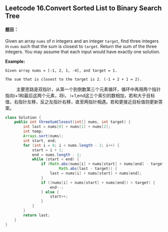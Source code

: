 ## Leetcode 16.Convert Sorted List to Binary Search Tree

#### 题目：

Given an array `nums` of *n* integers and an integer `target`, find three integers in `nums` such that the sum is closest to `target`. Return the sum of the three integers. You may assume that each input would have exactly one solution.

**Example:**

```
Given array nums = [-1, 2, 1, -4], and target = 1.

The sum that is closest to the target is 2. (-1 + 2 + 1 = 2).
```

&nbsp;&nbsp;&nbsp;&nbsp;&nbsp;&nbsp;&nbsp;&nbsp;&nbsp;主要思路是双指针，从第一个到倒数第三个元素循环，循环中再用两个指针指向i+1和最后这两个元素，将i， i+1,end这三个索引的数相加，若和大于目标值，右指针左移，反之左指针右移，直至两指针相遇。若和更接近目标值则更新答案。

```java
class Solution {
    public int threeSumClosest(int[] nums, int target) {
        int last = nums[0] + nums[1] + nums[2];
        int temp;
        Arrays.sort(nums);
        int start, end;
        for (int i = 0; i < nums.length - 2; i++) {
            start = i + 1;
            end = nums.length - 1;
            while (start < end) {
                if (Math.abs(nums[i] + nums[start] + nums[end] - target) < 
                        Math.abs(last - target)) {
                    last = nums[i] + nums[start] + nums[end];
                }
                if ((nums[i] + nums[start] + nums[end]) > target) {
                    end--;
                } else {
                    start++;
                }
            }
        }
        return last;
    }
}
```

